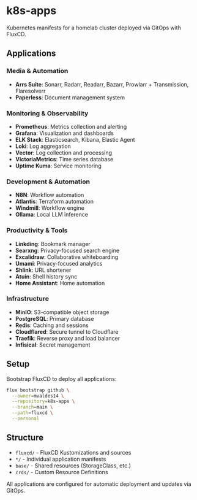 # k8s-apps

Kubernetes manifests for a homelab cluster deployed via GitOps with FluxCD.

## Applications

### Media & Automation
- **Arrs Suite**: Sonarr, Radarr, Readarr, Bazarr, Prowlarr + Transmission, Flaresolverr
- **Paperless**: Document management system

### Monitoring & Observability
- **Prometheus**: Metrics collection and alerting
- **Grafana**: Visualization and dashboards
- **ELK Stack**: Elasticsearch, Kibana, Elastic Agent
- **Loki**: Log aggregation
- **Vector**: Log collection and processing
- **VictoriaMetrics**: Time series database
- **Uptime Kuma**: Service monitoring

### Development & Automation
- **N8N**: Workflow automation
- **Atlantis**: Terraform automation
- **Windmill**: Workflow engine
- **Ollama**: Local LLM inference

### Productivity & Tools
- **Linkding**: Bookmark manager
- **Searxng**: Privacy-focused search engine
- **Excalidraw**: Collaborative whiteboarding
- **Umami**: Privacy-focused analytics
- **Shlink**: URL shortener
- **Atuin**: Shell history sync
- **Home Assistant**: Home automation

### Infrastructure
- **MinIO**: S3-compatible object storage
- **PostgreSQL**: Primary database
- **Redis**: Caching and sessions
- **Cloudflared**: Secure tunnel to Cloudflare
- **Traefik**: Reverse proxy and load balancer
- **Infisical**: Secret management

## Setup

Bootstrap FluxCD to deploy all applications:

```bash
flux bootstrap github \
  --owner=mvaldes14 \
  --repository=k8s-apps \
  --branch=main \
  --path=fluxcd \
  --personal
```

## Structure

- `fluxcd/` - FluxCD Kustomizations and sources
- `*/` - Individual application manifests
- `base/` - Shared resources (StorageClass, etc.)
- `crds/` - Custom Resource Definitions

All applications are configured for automatic deployment and updates via GitOps.
